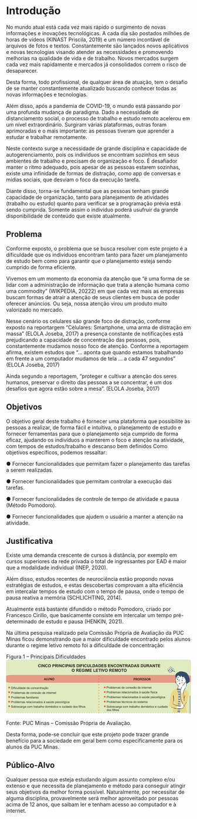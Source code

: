 # Introdução

No mundo atual está cada vez mais rápido o surgimento de novas informações e inovações tecnológicas. A cada dia são postados milhões de horas de vídeos (KINAST Priscila, 2019)  e um número incontável de arquivos de fotos e textos. Constantemente são lançados novos aplicativos e novas tecnologias visando atender as necessidades e promovendo melhorias na qualidade de vida e de trabalho. Novos mercados surgem cada vez mais rapidamente e mercados já consolidados correm o risco de desaparecer. 

Desta forma, todo profissional, de qualquer área de atuação, tem o desafio de se manter constantemente atualizado buscando conhecer todas as novas informações e tecnologias.

Além disso, após a pandemia de COVID-19, o mundo está passando por uma profunda mudança de paradigma. Dado a necessidade de distanciamento social, o processo de trabalho e estudo remoto acelerou em um nível extraordinário. Surgiram várias plataformas, outras foram aprimoradas e o mais importante: as pessoas tiveram que aprender a estudar e trabalhar remotamente.

Neste contexto surge a necessidade de grande disciplina e capacidade de autogerenciamento, pois os indivíduos se encontram sozinhos em seus ambientes de trabalho e precisam de organização e foco. É desafiador manter o ritmo adequado, pois apesar de as pessoas estarem sozinhas, existe uma infinidade de formas de distração, como app de conversas e mídias sociais, que desviam o foco da execução tarefa. 

Diante disso, torna-se fundamental que as pessoas tenham grande capacidade de organização, tanto para planejamento de atividades (trabalho ou estudo) quanto para verificar se a programação prévia está sendo cumprida. Somente assim o indivíduo poderá usufruir da grande disponibilidade de conteúdo que existe atualmente.


## Problema

Conforme exposto, o problema que se busca resolver com este projeto é a dificuldade que os indivíduos encontram tanto para fazer um planejamento de estudo bem como para garantir que o planejamento esteja sendo cumprido de forma eficiente. 

Vivemos em um momento da economia da atenção que “é uma forma de se lidar com a administração de informação que trata a atenção humana como uma commodity” (WIKPEDIA, 20222)  em que cada vez mais as empresas buscam formas de atrair a atenção de seus clientes em busca de poder oferecer anúncios. Ou seja, nossa atenção virou um produto muito valorizado no mercado. 

Nesse cenário os celulares são grande foco de distração, conforme exposto na reportargem “Celulares: Smartphone, uma arma de distração em massa” (ELOLA Joseba, 2017)  a presença constante de notificações está prejudicando a capacidade de concentração das pessoas, pois, constantemente mudamos nosso foco de atenção. Conforme a reportagem afirma, existem estudos que “... aponta que quando estamos trabalhando em frente a um computador mudamos de tela … a cada 47 segundos” (ELOLA Joseba, 2017) 

Ainda segundo a reportagem,  “proteger e cultivar a atenção dos seres humanos, preservar o direito das pessoas a se concentrar, é um dos desafios que agora estão sobre a mesa”. (ELOLA Joseba, 2017) 


## Objetivos

O objetivo geral deste trabalho é fornecer uma plataforma que possibilite às pessoas a realizar, de forma fácil e intuitiva, o planejamento de estudo e fornecer ferramentas para que o planejamento seja cumprido de forma eficaz, ajudando os indivíduos a manterem o foco e atenção na atividade, com tempos de estudos/trabalho e descanso bem definidos Como objetivos específicos, podemos ressaltar:

●	Fornecer funcionalidades que permitam fazer o planejamento das tarefas a serem realizadas.

●	Fornecer funcionalidades que permitam controlar a execução das tarefas.

●	Fornecer funcionalidades de controle de tempo de atividade e pausa (Método Pomodoro).

●	Fornecer funcionalidades que ajudem o usuário a manter a atenção na atividade.



## Justificativa

Existe uma demanda crescente de cursos à distância, por exemplo em cursos superiores da rede privada o total de ingressantes por EAD é maior que a modalidade individual (INEP, 2020).

Além disso, estudos recentes de neurociência estão propondo novas estratégias de estudos, e estas descobertas comprovam a alta eficiência em intercalar tempos de estudo com o tempo de pausa, onde o tempo de pausa reativa a memória (SCHLICHTING, 2014).  

Atualmente está bastante difundido o método Pomodoro, criado por Francesco Cirillo, que basicamente consiste em intercalar um tempo pré-determinado de estudo e pausa (HENKIN, 2021). 

Na última pesquisa realizado pela Comissão Própria de Avaliação da  PUC Minas ficou demonstrando que a maior dificuldade encontrado pelos alunos durante o regime letivo remoto  foi a dificuldade de concentração:

Figura 1 – Principais Dificuldades <br>
<img src="/docs/img/projeto_doc_contexto_tabela1.png" alt="Figura1 - Cinco Principais dificudades">

Fonte: PUC Minas – Comissão Própria de Avaliação. 


Desta forma, pode-se concluir que este projeto pode trazer grande benefício para a sociedade em geral bem como especificamente para os alunos da PUC Minas. 


## Público-Alvo

Qualquer pessoa que esteja estudando algum assunto complexo e/ou extenso e que necessita de planejamento e método para conseguir atingir seus objetivos da melhor forma possível. Naturalmente, por necessitar de alguma disciplina, provavelmente será melhor aproveitado por pessoas acima de 12 anos, que saibam ler e tenham acesso ao computador e à internet.
